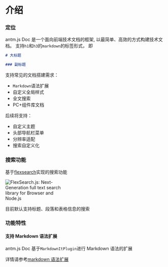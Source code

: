 # 介绍

### 定位

antm.js Doc 是一个面向前端技术文档的框架, 以最简单、高效的方式构建技术文档。
支持`h1`和`h3`的`markdown`的标签形式， 即

```markdown
# 大标题

### 副标题
```

支持常见的文档搭建需求：

- `Markdown`语法扩展
- 自定义全局样式
- 全文搜索
- PC+组件库文档

后续将支持：

- 自定义主题
- 头部导航栏菜单
- 分辨率适配
- 搜索自定义化

### 搜索功能

基于[flexsearch](https://www.npmjs.com/package/flexsearch)实现的搜索功能

<img src="https://camo.githubusercontent.com/64811ef125fd0abc2db32d3668edf879b532a8e9d3cd2fc87ed25d8edfbd8028/68747470733a2f2f63646e2e6a7364656c6976722e6e65742f67682f6e657874617070732d64652f666c6578736561726368406d61737465722f646f632f666c65787365617263682d6c6f676f2d676c6173732e7376673f7632" alt="FlexSearch.js: Next-Generation full text search library for Browser and Node.js" data-canonical-src="https://cdn.jsdelivr.net/gh/nextapps-de/flexsearch@master/doc/flexsearch-logo-glass.svg?v2" style="max-width: 40%;">

目前默认支持标题、段落和表格信息的搜索

### 功能特性

#### 支持 Markdown 语法扩展

antm.js Doc 基于`MarkdownItPlugin`进行 Markdown 语法的扩展

详情请参考[markdown 语法扩展](/#/markdown-expand)
